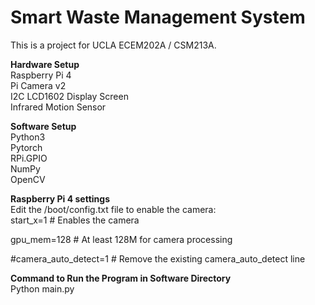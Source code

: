 # Smart Waste Management System
This is a project for UCLA ECEM202A / CSM213A.  

**Hardware Setup**  
Raspberry Pi 4  
Pi Camera v2  
I2C LCD1602 Display Screen  
Infrared Motion Sensor  

**Software Setup**  
Python3  
Pytorch  
RPi.GPIO  
NumPy  
OpenCV  

**Raspberry Pi 4 settings**   
Edit the /boot/config.txt file to enable the camera:  
start_x=1 # Enables the camera

gpu_mem=128 # At least 128M for camera processing

#camera_auto_detect=1 # Remove the existing camera_auto_detect line

**Command to Run the Program in Software Directory**  
Python main.py
